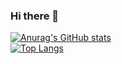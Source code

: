 ### Hi there 👋

[![Anurag's GitHub stats](https://github-readme-stats.vercel.app/api?username=hwinkr&show_icons=true&theme=dracula)](https://github.com/anuraghazra/github-readme-stats) <br /> 
[![Top Langs](https://github-readme-stats.vercel.app/api/top-langs/?username=hwinkr&layout=compact)](https://github.com/anuraghazra/github-readme-stats)
